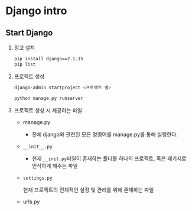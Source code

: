 # Django intro

## Start Django

1. 장고 설치

   ```bash
   pip install django==2.1.15
   pip list
   ```

2. 프로젝트 생성

   ```bash
   django-admin startproject <프로젝트 명>
   ```

   ```bash
   python manage.py runserver
   ```

3. 프로젝트 생성 시 제공하는 파일

   - manage.py
     - 전체 django와 관련된 모든 명령어를 manage.py를 통해 실행한다.
   - `__init__.py`
     - 현재 `__init.py`파일이 존재하는 폴더를 하나의 프로젝트, 혹은 패키지로 인식하게 해주는 파일

   - `settings.py`

     현재 프로젝트의 전체적인 설정 및 관리를 위해 존재하는 파일

   - urls.py

     

